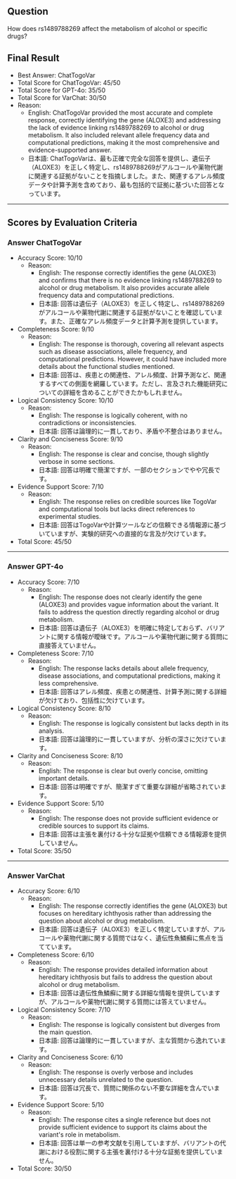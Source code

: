 ## Question

How does rs1489788269 affect the metabolism of alcohol or specific drugs?

## Final Result

- Best Answer: ChatTogoVar
- Total Score for ChatTogoVar: 45/50
- Total Score for GPT-4o: 35/50
- Total Score for VarChat: 30/50
- Reason:
  - English: ChatTogoVar provided the most accurate and complete response, correctly identifying the gene (ALOXE3) and addressing the lack of evidence linking rs1489788269 to alcohol or drug metabolism. It also included relevant allele frequency data and computational predictions, making it the most comprehensive and evidence-supported answer.
  - 日本語: ChatTogoVarは、最も正確で完全な回答を提供し、遺伝子（ALOXE3）を正しく特定し、rs1489788269がアルコールや薬物代謝に関連する証拠がないことを指摘しました。また、関連するアレル頻度データや計算予測を含めており、最も包括的で証拠に基づいた回答となっています。

---

## Scores by Evaluation Criteria

### Answer ChatTogoVar
- Accuracy Score: 10/10
  - Reason: 
    - English: The response correctly identifies the gene (ALOXE3) and confirms that there is no evidence linking rs1489788269 to alcohol or drug metabolism. It also provides accurate allele frequency data and computational predictions.
    - 日本語: 回答は遺伝子（ALOXE3）を正しく特定し、rs1489788269がアルコールや薬物代謝に関連する証拠がないことを確認しています。また、正確なアレル頻度データと計算予測を提供しています。
- Completeness Score: 9/10
  - Reason: 
    - English: The response is thorough, covering all relevant aspects such as disease associations, allele frequency, and computational predictions. However, it could have included more details about the functional studies mentioned.
    - 日本語: 回答は、疾患との関連性、アレル頻度、計算予測など、関連するすべての側面を網羅しています。ただし、言及された機能研究についての詳細を含めることができたかもしれません。
- Logical Consistency Score: 10/10
  - Reason: 
    - English: The response is logically coherent, with no contradictions or inconsistencies.
    - 日本語: 回答は論理的に一貫しており、矛盾や不整合はありません。
- Clarity and Conciseness Score: 9/10
  - Reason: 
    - English: The response is clear and concise, though slightly verbose in some sections.
    - 日本語: 回答は明確で簡潔ですが、一部のセクションでやや冗長です。
- Evidence Support Score: 7/10
  - Reason: 
    - English: The response relies on credible sources like TogoVar and computational tools but lacks direct references to experimental studies.
    - 日本語: 回答はTogoVarや計算ツールなどの信頼できる情報源に基づいていますが、実験的研究への直接的な言及が欠けています。
- Total Score: 45/50

---

### Answer GPT-4o
- Accuracy Score: 7/10
  - Reason: 
    - English: The response does not clearly identify the gene (ALOXE3) and provides vague information about the variant. It fails to address the question directly regarding alcohol or drug metabolism.
    - 日本語: 回答は遺伝子（ALOXE3）を明確に特定しておらず、バリアントに関する情報が曖昧です。アルコールや薬物代謝に関する質問に直接答えていません。
- Completeness Score: 7/10
  - Reason: 
    - English: The response lacks details about allele frequency, disease associations, and computational predictions, making it less comprehensive.
    - 日本語: 回答はアレル頻度、疾患との関連性、計算予測に関する詳細が欠けており、包括性に欠けています。
- Logical Consistency Score: 8/10
  - Reason: 
    - English: The response is logically consistent but lacks depth in its analysis.
    - 日本語: 回答は論理的に一貫していますが、分析の深さに欠けています。
- Clarity and Conciseness Score: 8/10
  - Reason: 
    - English: The response is clear but overly concise, omitting important details.
    - 日本語: 回答は明確ですが、簡潔すぎて重要な詳細が省略されています。
- Evidence Support Score: 5/10
  - Reason: 
    - English: The response does not provide sufficient evidence or credible sources to support its claims.
    - 日本語: 回答は主張を裏付ける十分な証拠や信頼できる情報源を提供していません。
- Total Score: 35/50

---

### Answer VarChat
- Accuracy Score: 6/10
  - Reason: 
    - English: The response correctly identifies the gene (ALOXE3) but focuses on hereditary ichthyosis rather than addressing the question about alcohol or drug metabolism.
    - 日本語: 回答は遺伝子（ALOXE3）を正しく特定していますが、アルコールや薬物代謝に関する質問ではなく、遺伝性魚鱗癬に焦点を当てています。
- Completeness Score: 6/10
  - Reason: 
    - English: The response provides detailed information about hereditary ichthyosis but fails to address the question about alcohol or drug metabolism.
    - 日本語: 回答は遺伝性魚鱗癬に関する詳細な情報を提供していますが、アルコールや薬物代謝に関する質問には答えていません。
- Logical Consistency Score: 7/10
  - Reason: 
    - English: The response is logically consistent but diverges from the main question.
    - 日本語: 回答は論理的に一貫していますが、主な質問から逸れています。
- Clarity and Conciseness Score: 6/10
  - Reason: 
    - English: The response is overly verbose and includes unnecessary details unrelated to the question.
    - 日本語: 回答は冗長で、質問に関係のない不要な詳細を含んでいます。
- Evidence Support Score: 5/10
  - Reason: 
    - English: The response cites a single reference but does not provide sufficient evidence to support its claims about the variant's role in metabolism.
    - 日本語: 回答は単一の参考文献を引用していますが、バリアントの代謝における役割に関する主張を裏付ける十分な証拠を提供していません。
- Total Score: 30/50